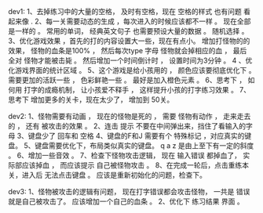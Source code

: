 dev1:
1、去掉练习中的大量的空格， 及时有空格，现在 空格的样式 也有问题 看起来像 . 
2、每一关需要动态的生成 ，每次进入的时候应该都不一样 。 现在全部是一样的 。 
常用的单词， 经典英文句子 也需要预设大量的数据 。 随机选择 。 
3、优化游戏效果 ，首先的打的内容设置大一些，现在有点小。 
增加打怪物的的效果， 怪物的血条是100% ， 然后每次type 字母 怪物就会掉相应的血 ， 最后 全对 怪物才能被击毙 。 
然后增加一个时间倒计时 ， 设置时间为3分钟 。 
4 、优化游戏界面的统计区域 。 
5、这个游戏是给小孩用的 ， 颜色应该要彻底优化下 。 需要更加的活跃一些 ，  色彩鲜艳一些 。 最好是加入橙色元素 。 
6、思考下 ， 如何用 打字的成瘾机制， 让小孩爱不释手 ， 这样提升小孩的打字练习效果 。 
7、思考下 增加更多的关卡，现在太少了， 增加到 50关。 

dev2:
1、怪物需要有动画 ， 现在的怪物是死的 ， 需要 怪物有动作 ， 走来走去的 ， 还有 被攻击的效果 。
2、连击 提示 不要在中间弹出来，挡住了看输入的字母
3、键盘少了 回车和 空格 
4、键盘的F和J 需要有个 特殊标记 ，对应真实的键盘。
5、键盘需要优化下，布局类似真实的键盘。 q a z 是由上至下有一定的斜度 。 
6、增加一些音效 。 
7、检查下怪物攻击逻辑， 现在 输入错误 都掉血了， 实际部应该掉血 ， 而应该提示 自己被怪物攻击 。 
8、在完成一轮后，点击重练本关，进入后 无法点击键盘 。 应该是重新初始化的问题，检查下。 


dev3:
1、怪物被攻击的逻辑有问题， 现在打字错误都会攻击怪物， 一共是 错误 就是自己被攻击了。 应该增加一个自己的血条 。
2、优化下 练习结果 界面 。 


